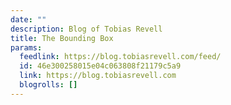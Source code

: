 ```yaml
---
date: ""
description: Blog of Tobias Revell
title: The Bounding Box
params:
  feedlink: https://blog.tobiasrevell.com/feed/
  id: 46e300258015e04c063808f21179c5a9
  link: https://blog.tobiasrevell.com
  blogrolls: []
---
```

